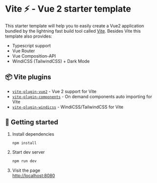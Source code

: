 # Vite ⚡ - Vue 2 starter template

This starter template will help you to easily create a Vue2 application bundled by the lightning fast build tool called [Vite](https://github.com/vitejs/vite). Besides Vite this template also provides:


* Typescript support
* Vue Router
* Vue Composition-API
* WindiCSS (TailwindCSS) + Dark Mode

## :package: Vite plugins

* [`vite-plugin-vue2`](https://github.com/underfin/vite-plugin-vue2) -
  Vue 2 support for Vite
* [`vite-plugin-components`](https://github.com/antfu/vite-plugin-components) -
  On demand components auto importing for Vite
* [`vite-plugin-windicss`](https://github.com/windicss/vite-plugin-windicss) -
  WindiCSS/TailwindCSS for Vite

## :rocket: Getting started

1.  Install dependencies  
    ```bash
    npm install
    ```
2.  Start dev server
    ```bash
    npm run dev
    ```
3.  Visit the page  
    <a href="http://localhost:8080" target="_blank">http://localhost:8080</a>

    